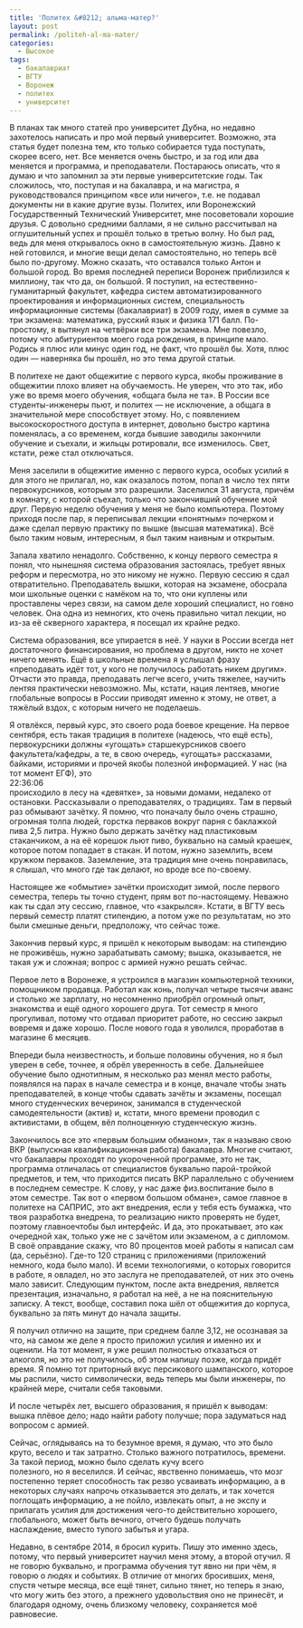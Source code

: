 ```yaml
---
title: 'Политех &#8212; альма-матер?'
layout: post
permalink: /politeh-al-ma-mater/
categories:
  - Высокое
tags:
  - бакалавриат
  - ВГТУ
  - Воронеж
  - политех
  - университет
---
```

В планах так много статей про университет Дубна, но недавно захотелось написать и про мой первый университет. Возможно, эта статья будет полезна тем, кто только собирается туда поступать, скорее всего, нет. Все меняется очень быстро, и за год или два меняется и программа, и преподаватели. Постараюсь описать, что я думаю и что запомнил за эти первые университетские годы. Так сложилось, что, поступая и на бакалавра, и на магистра, я руководствовался принципом &#171;все или ничего&#187;, т.е. не подавал документы ни в какие другие вузы. Политех, или Воронежский Государственный Технический Университет, мне посоветовали хорошие друзья. С довольно средними баллами, я не сильно рассчитывал на оглушительный успех и прошёл только в третью волну. Но был рад, ведь для меня открывалось окно в самостоятельную жизнь. <!--more-->Давно к ней готовился, и многие вещи делал самостоятельно, но теперь всё было по-другому. Можно сказать, что оставался только Антон и большой город. Во время последней переписи Воронеж приблизился к миллиону, так что да, он большой. Я поступил, на естественно-гуманитарный факультет, кафедра систем автоматизированного проектирования и информационных систем, специальность информационные системы (бакалавриат) в 2009 году, имея в сумме за три экзамена: математика, русский язык и физика 171 балл. По-простому, я вытянул на четвёрки все три экзамена. Мне повезло, потому что абитуриентов моего года рождения, в принципе мало. Родись я плюс или минус один год, не факт, что прошёл бы. Хотя, плюс один — наверняка бы прошёл, но это тема другой статьи.

В политехе не дают общежитие с первого курса, якобы проживание в общежитии плохо влияет на обучаемость. Не уверен, что это так, ибо уже во время моего обучения, &#171;общага была не та&#187;. В России все студенты-инженеры пьют, и политех — не исключение, а общага в значительной мере способствует этому. Но, с появлением высокоскоростного доступа в интернет, довольно быстро картина поменялась, а со временем, когда бывшие заводилы закончили обучение и съехали, и жильцы ротировали, все изменилось. Свет, кстати, реже стал отключаться.

Меня заселили в общежитие именно с первого курса, особых усилий я для этого не прилагал, но, как оказалось потом, попал в число тех пяти первокурсников, которым это разрешили. Заселился 31 августа, причём в комнату, с которой съехал, только что закончивший обучение мой друг. Первую неделю обучения у меня не было компьютера. Поэтому приходя после пар, я переписывал лекции &#171;понятным&#187; почерком и даже сделал первую практику по вышке (высшая математика). Всё было таким новым, интересным, я был таким наивным и открытым.

Запала хватило ненадолго. Собственно, к концу первого семестра я понял, что нынешняя система образования застоялась, требует явных реформ и пересмотра, но это никому не нужно. Первую сессию я сдал отвратительно. Преподаватель вышки, которая на экзамене, обосрала мои школьные оценки с намёком на то, что они куплены или проставлены через связи, на самом деле хороший специалист, но говно человек. Она одна из немногих, кто очень правильно читал лекции, но из-за её скверного характера, я посещал их крайне редко.

Система образования, все упирается в неё. У науки в России всегда нет достаточного финансирования, но проблема в другом, никто не хочет ничего менять. Ещё в школьные времена я услышал фразу &#171;преподавать идёт тот, у кого не получилось работать никем другим&#187;. Отчасти это правда, преподавать легче всего, учить тяжелее, научить лентяя практически невозможно. Мы, кстати, нация лентяев, многие глобальные вопросы в России приводят именно к этому, не ответ, а тяжёлый вздох, с которым ничего не поделаешь.

Я отвлёкся, первый курс, это своего рода боевое крещение. На первое сентября, есть такая традиция в политехе (надеюсь, что ещё есть), первокурсники должны &#171;угощать&#187; старшекурсников своего факультета/кафедры, а те, в свою очередь, &#171;угощать&#187; рассказами, байками, историями и прочей якобы полезной информацией. У нас (на тот момент ЕГФ), это  
22:36:06  
происходило в лесу на &#171;девятке&#187;, за новыми домами, недалеко от остановки. Рассказывали о преподавателях, о традициях. Там в первый раз обмывают зачётку. Я помню, что поначалу было очень страшно, огромная толпа людей, горстка перваков вокруг парня с баклажкой пива 2,5 литра. Нужно было держать зачётку над пластиковым стаканчиком, а на её корешок льют пиво, буквально на самый краешек, которое потом попадает в стакан. И потом, нужно заземлить, всем кружком перваков. Заземление, эта традиция мне очень понравилась, я слышал, что много где так делают, но вроде все по-своему.

Настоящее же &#171;обмытие&#187; зачётки происходит зимой, после первого семестра, теперь ты точно студент, прям вот по-настоящему. Неважно как ты сдал эту сессию, главное, что &#171;закрылся&#187;. Кстати, в ВГТУ весь первый семестр платят стипендию, а потом уже по результатам, но это были смешные деньги, предположу, что сейчас тоже.

Закончив первый курс, я пришёл к некоторым выводам: на стипендию не проживёшь, нужно зарабатывать самому; вышка, оказывается, не такая уж и сложная; вопрос с армией нужно решать сейчас.

Первое лето в Воронеже, я устроился в магазин компьютерной техники, помощником продавца. Работал как конь, получал четыре тысячи аванс и столько же зарплату, но несомненно приобрёл огромный опыт, знакомства и ещё одного хорошего друга. Тот семестр я много прогуливал, потому что отдавал приоритет работе, но сессию закрыл вовремя и даже хорошо. После нового года я уволился, проработав в магазине 6 месяцев.

Впереди была неизвестность, и больше половины обучения, но я был уверен в себе, точнее, я обрёл уверенность в себе. Дальнейшее обучение было однотипным, я несколько раз менял место работы, появлялся на парах в начале семестра и в конце, вначале чтобы знать преподавателей, в конце чтобы сдавать зачёты и экзамены, посещал много студенческих вечеринок, занимался в студенческой самодеятельности (актив) и, кстати, много времени проводил с активистами, в общем, вёл полноценную студенческую жизнь.

Закончилось все это &#171;первым большим обманом&#187;, так я называю свою ВКР (выпускная квалификационная работа) бакалавра. Многие считают, что бакалавры проходят по укороченной программе, это не так, программа отличалась от специалистов буквально парой-тройкой предметов, и тем, что приходится писать ВКР параллельно с обучением в последнем семестре. К слову, у нас даже физ.воспитание было в этом семестре. Так вот о &#171;первом большом обмане&#187;, самое главное в политехе на САПРИС, это акт внедрения, если у тебя есть бумажка, что твоя разработка внедрена, то реализацию никто проверять не будет, поэтому главноечтобы был интерфейс. И да, это прокатывает, это как очередной хак, только уже не с зачётом или экзаменом, а с дипломом. В своё оправдание скажу, что 80 процентов моей работы я написал сам (да, серьёзно). Где-то 120 страниц с приложениями (приложений немного, кода было мало). И всеми технологиями, о которых говорится в работе, я овладел, но это заслуга не преподавателей, от них это очень мало зависит. Следующим пунктом, после акта внедрения, является презентация, изначально, я работал на неё, а не на пояснительную записку. А текст, вообще, составил пока шёл от общежития до корпуса, буквально за пять минут до начала защиты.

Я получил отлично на защите, при среднем балле 3,12, не осознавая за что, на самом же деле я просто приложил усилия и именно их и оценили. На тот момент, я уже решил полностью отказаться от алкоголя, но это не получилось, об этом напишу позже, когда придёт время. Я помню тот приторный вкус персикового шампанского, которое мы распили, чисто символически, ведь теперь мы были инженеры, по крайней мере, считали себя таковыми.

И после четырёх лет, высшего образования, я пришёл к выводам: вышка плёвое дело; надо найти работу получше; пора задуматься над вопросом с армией.

Сейчас, оглядываясь на то безумное время, я думаю, что это было круто, весело и так затратно. Столько важного потратилось, времени. За такой период, можно было сделать кучу всего  
полезного, но я веселился. И сейчас, явственно понимаешь, что мозг постепенно теряет способность так резво усваивать информацию, а в некоторых случаях напрочь отказывается это делать, и так хочется поглощать информацию, а не пойло, извлекать опыт, а не экспу и прилагать усилия для достижения чего-то действительно хорошего, глобального, может быть вечного, отчего будешь получать наслаждение, вместо тупого забытья и угара.

Недавно, в сентябре 2014, я бросил курить. Пишу это именно здесь, потому, что первый университет научил меня этому, а второй отучил. Я не говорю буквально, и программа обучения тут явно ни при чём, я говорю о людях и событиях. В отличие от многих бросивших, меня, спустя четыре месяца, все ещё тянет, сильно тянет, но теперь я знаю, что могу жить без этого, а прежнего удовольствия оно не принесёт, и благодаря одному, очень близкому человеку, сохраняется моё равновесие.